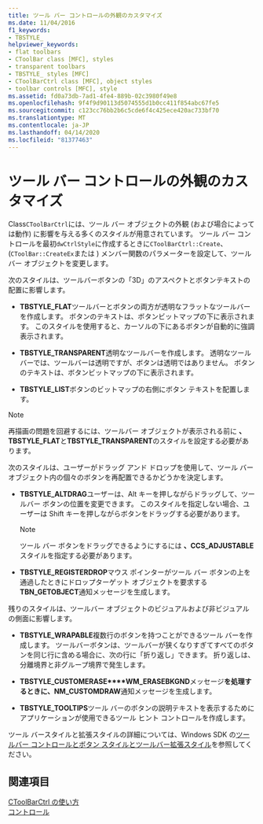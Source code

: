 ```yaml
---
title: ツール バー コントロールの外観のカスタマイズ
ms.date: 11/04/2016
f1_keywords:
- TBSTYLE_
helpviewer_keywords:
- flat toolbars
- CToolBar class [MFC], styles
- transparent toolbars
- TBSTYLE_ styles [MFC]
- CToolBarCtrl class [MFC], object styles
- toolbar controls [MFC], style
ms.assetid: fd0a73db-7ad1-4fe4-889b-02c3980f49e8
ms.openlocfilehash: 9f4f9d90113d5074555d1b0cc411f854abc67fe5
ms.sourcegitcommit: c123cc76bb2b6c5cde6f4c425ece420ac733bf70
ms.translationtype: MT
ms.contentlocale: ja-JP
ms.lasthandoff: 04/14/2020
ms.locfileid: "81377463"
---
```

# <a name="customizing-the-appearance-of-a-toolbar-control"></a>ツール バー コントロールの外観のカスタマイズ

Class`CToolBarCtrl`には、ツール バー オブジェクトの外観 (および場合によっては動作) に影響を与える多くのスタイルが用意されています。 ツール バー コントロールを最初`dwCtrlStyle`に作成するときに`CToolBarCtrl::Create`、(`CToolBar::CreateEx`または ) メンバー関数のパラメーターを設定して、ツール バー オブジェクトを変更します。

次のスタイルは、ツールバーボタンの「3D」のアスペクトとボタンテキストの配置に影響します。

- **TBSTYLE_FLAT**ツールバーとボタンの両方が透明なフラットなツールバーを作成します。 ボタンのテキストは、ボタンビットマップの下に表示されます。 このスタイルを使用すると、カーソルの下にあるボタンが自動的に強調表示されます。

- **TBSTYLE_TRANSPARENT**透明なツールバーを作成します。 透明なツールバーでは、ツールバーは透明ですが、ボタンは透明ではありません。 ボタンのテキストは、ボタンビットマップの下に表示されます。

- **TBSTYLE_LIST**ボタンのビットマップの右側にボタン テキストを配置します。

> [!NOTE]
> 再描画の問題を回避するには、ツールバー オブジェクトが表示される前に **、TBSTYLE_FLAT**と**TBSTYLE_TRANSPARENT**のスタイルを設定する必要があります。

次のスタイルは、ユーザーがドラッグ アンド ドロップを使用して、ツール バー オブジェクト内の個々のボタンを再配置できるかどうかを決定します。

- **TBSTYLE_ALTDRAG**ユーザーは、Alt キーを押しながらドラッグして、ツールバー ボタンの位置を変更できます。 このスタイルを指定しない場合、ユーザーは Shift キーを押しながらボタンをドラッグする必要があります。

    > [!NOTE]
    >  ツール バー ボタンをドラッグできるようにするには **、CCS_ADJUSTABLE**スタイルを指定する必要があります。

- **TBSTYLE_REGISTERDROP**マウス ポインターがツール バー ボタンの上を通過したときにドロップターゲット オブジェクトを要求する**TBN_GETOBJECT**通知メッセージを生成します。

残りのスタイルは、ツールバー オブジェクトのビジュアルおよび非ビジュアルの側面に影響します。

- **TBSTYLE_WRAPABLE**複数行のボタンを持つことができるツール バーを作成します。 ツールバーボタンは、ツールバーが狭くなりすぎてすべてのボタンを同じ行に含める場合に、次の行に「折り返し」できます。 折り返しは、分離境界と非グループ境界で発生します。

- **TBSTYLE_CUSTOMERASE****WM_ERASEBKGND**メッセージ**を処理するときに、NM_CUSTOMDRAW**通知メッセージを生成します。

- **TBSTYLE_TOOLTIPS**ツール バーのボタンの説明テキストを表示するためにアプリケーションが使用できるツール ヒント コントロールを作成します。

ツール バースタイルと拡張スタイルの詳細については、Windows SDK の[ツールバー コントロールとボタン スタイルと](/windows/win32/Controls/toolbar-control-and-button-styles)[ツールバー拡張スタイル](/windows/win32/Controls/toolbar-extended-styles)を参照してください。

## <a name="see-also"></a>関連項目

[CToolBarCtrl の使い方](../mfc/using-ctoolbarctrl.md)<br/>
[コントロール](../mfc/controls-mfc.md)
